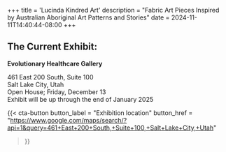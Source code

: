 +++
title = 'Lucinda Kindred Art'
description = "Fabric Art Pieces Inspired by Australian Aboriginal Art Patterns and Stories"
date = 2024-11-11T14:40:44-08:00
+++

## The Current Exhibit:

**Evolutionary Healthcare Gallery**

461 East 200 South, Suite 100  
Salt Lake City, Utah  
Open House; Friday, December 13  
Exhibit will be up through the end of January 2025  

{{< cta-button 
  button_label = "Exhibition location" 
  button_href = "https://www.google.com/maps/search/?api=1&query=461+East+200+South,+Suite+100,+Salt+Lake+City,+Utah" 
>}}